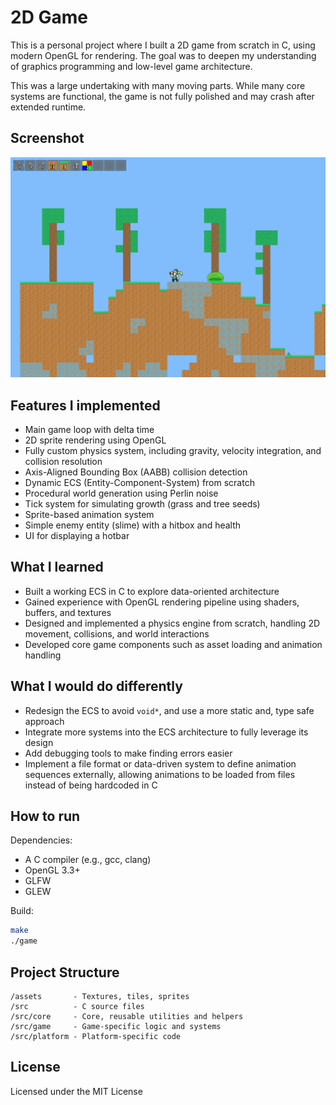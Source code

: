 # 2D Game

This is a personal project where I built a 2D game from scratch in C, using modern OpenGL for rendering. The goal was to deepen my understanding of graphics programming and low-level game architecture. 

This was a large undertaking with many moving parts. While many core systems are functional, the game is not fully polished and may crash after extended runtime.

## Screenshot

![Screenshot](screenshot.png)

## Features I implemented

- Main game loop with delta time
- 2D sprite rendering using OpenGL
- Fully custom physics system, including gravity, velocity integration, and collision resolution
- Axis-Aligned Bounding Box (AABB) collision detection
- Dynamic ECS (Entity-Component-System) from scratch
- Procedural world generation using Perlin noise
- Tick system for simulating growth (grass and tree seeds)
- Sprite-based animation system
- Simple enemy entity (slime) with a hitbox and health
- UI for displaying a hotbar


## What I learned

- Built a working ECS in C to explore data-oriented architecture
- Gained experience with OpenGL rendering pipeline using shaders, buffers, and textures
- Designed and implemented a physics engine from scratch, handling 2D movement, collisions, and world interactions
- Developed core game components such as asset loading and animation handling


## What I would do differently

- Redesign the ECS to avoid `void*`, and use a more static and, type safe approach
- Integrate more systems into the ECS architecture to fully leverage its design
- Add debugging tools to make finding errors easier
- Implement a file format or data-driven system to define animation sequences externally, allowing animations to be loaded from files instead of being hardcoded in C


## How to run

Dependencies:
- A C compiler (e.g., gcc, clang)
- OpenGL 3.3+
- GLFW
- GLEW

Build:
```sh
make
./game
```

## Project Structure

```plaintext
/assets       - Textures, tiles, sprites
/src          - C source files
/src/core     - Core, reusable utilities and helpers
/src/game     - Game-specific logic and systems
/src/platform - Platform-specific code
```

## License

Licensed under the MIT License
